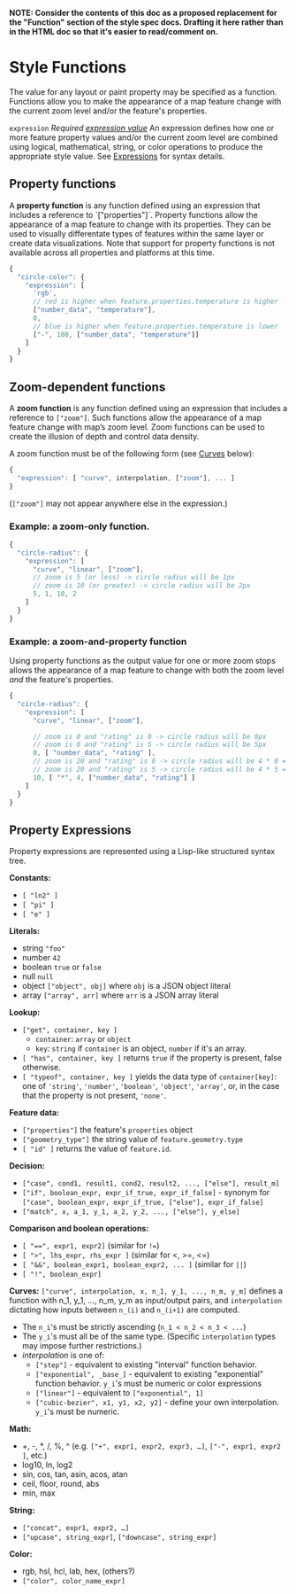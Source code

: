 **NOTE: Consider the contents of this doc as a proposed replacement for the "Function" section of the style spec docs.  Drafting it here rather than in the HTML doc so that it's easier to read/comment on.**

# Style Functions

The value for any layout or paint property may be specified as a function. Functions allow you to make the appearance of a map feature change with the current zoom level and/or the feature's properties.

`expression`
_Required [expression value](#Expressions)_
An expression defines how one or more feature property values and/or the current zoom level are combined using logical, mathematical, string, or color operations to produce the appropriate style value.  See [Expressions](#Expressions) for syntax details.

## Property functions

<p>A <strong>property function</strong> is any function defined using an expression that includes a reference to `["properties"]`. Property functions allow the appearance of a map feature to change with its properties. They can be used to visually differentate types of features within the same layer or create data visualizations. Note that support for property functions is not available across all properties and platforms at this time.</p>

```js
{
  "circle-color": {
    "expression": [
      'rgb',
      // red is higher when feature.properties.temperature is higher
      ["number_data", "temperature"],
      0,
      // blue is higher when feature.properties.temperature is lower
      ["-", 100, ["number_data", "temperature"]]
    ]
  }
}
```


## Zoom-dependent functions

A <strong>zoom function</strong> is any function defined using an expression that includes a reference to `["zoom"]`.  Such functions allow the appearance of a map feature change with map’s zoom level. Zoom functions can be used to create the illusion of depth and control data density.  

A zoom function must be of the following form (see [Curves](#Curves) below):

```js
{
  "expression": [ "curve", interpolation, ["zoom"], ... ]
}
```

(`["zoom"]` may not appear anywhere else in the expression.)


### Example: a zoom-only function.

```js
{
  "circle-radius": {
    "expression": [
      "curve", "linear", ["zoom"],
      // zoom is 5 (or less) -> circle radius will be 1px
      // zoom is 10 (or greater) -> circle radius will be 2px
      5, 1, 10, 2
    ]
  }
}
```

### Example: a zoom-and-property function

Using property functions as the output value for one or more zoom stops allows 
the appearance of a map feature to change with both the zoom level _and_ the
feature's properties.

```js
{
  "circle-radius": {
    "expression": [
      "curve", "linear", ["zoom"],

      // zoom is 0 and "rating" is 0 -> circle radius will be 0px
      // zoom is 0 and "rating" is 5 -> circle radius will be 5px
      0, [ "number_data", "rating" ],
      // zoom is 20 and "rating" is 0 -> circle radius will be 4 * 0 = 0px
      // zoom is 20 and "rating" is 5 -> circle radius will be 4 * 5 = 20px
      10, [ "*", 4, ["number_data", "rating"] ]
    ]
  }
}
```

## Property Expressions

Property expressions are represented using a Lisp-like structured syntax tree.

**Constants:**
- `[ "ln2" ]`
- `[ "pi" ]`
- `[ "e" ]`

**Literals:**
- string `"foo"`
- number `42`
- boolean `true` or `false`
- null `null`
- object `["object", obj]` where `obj` is a JSON object literal
- array `["array", arr]` where `arr` is a JSON array literal

**Lookup:**
- `["get", container, key ]`
  - `container`: `array` or `object`
  - `key`: `string` if `container` is an object, `number` if it's an array.
- `[ "has", container, key ]` returns `true` if the property is present, false otherwise.
- `[ "typeof", container, key ]` yields the data type of `container[key]`: one of `'string'`, `'number'`, `'boolean'`, `'object'`, `'array'`, or, in the case that the property is not present, `'none'`.

**Feature data:**
- `["properties"]` the feature's `properties` object
- `["geometry_type"]` the string value of `feature.geometry.type`
- `[ "id" ]` returns the value of `feature.id`.

**Decision:**
- `["case", cond1, result1, cond2, result2, ..., ["else"], result_m]`
- `["if", boolean_expr, expr_if_true, expr_if_false]` - synonym for `["case", boolean_expr, expr_if_true, ["else"], expr_if_false]`
- `["match", x, a_1, y_1, a_2, y_2, ..., ["else"], y_else]`

**Comparison and boolean operations:**
- `[ "==", expr1, expr2]` (similar for `!=`)
- `[ ">", lhs_expr, rhs_expr ]` (similar for <, >=, <=)
- `[ "&&", boolean_expr1, boolean_expr2, ... ]` (similar for `||`)
- `[ "!", boolean_expr]`

**Curves:**
`["curve", interpolation, x, n_1, y_1, ..., n_m, y_m]` defines a function with n_1, y_1, ..., n_m, y_m as input/output pairs, and `interpolation` dictating how inputs between `n_(i)` and `n_(i+1)` are computed.
- The `n_i`'s must be strictly ascending (`n_1 < n_2 < n_3 < ...`)
- The `y_i`'s must all be of the same type. (Specific `interpolation` types may impose further restrictions.)
- _interpolation_ is one of:
  * `["step"]` - equivalent to existing "interval" function behavior.
  * `["exponential", _base_]` - equivalent to existing "exponential" function behavior. `y_i`'s must be numeric or color expressions
  * `["linear"]` - equivalent to `["exponential", 1]`
  * `["cubic-bezier", x1, y1, x2, y2]` - define your own interpolation. `y_i`'s must be numeric.

**Math:**
- +, -, \*, /, %, ^ (e.g. `["+", expr1, expr2, expr3, …]`, `["-", expr1, expr2 ]`, etc.)
- log10, ln, log2
- sin, cos, tan, asin, acos, atan
- ceil, floor, round, abs
- min, max

**String:**
- `["concat", expr1, expr2, …]`
- `["upcase", string_expr]`, `["downcase", string_expr]`

**Color:**
- rgb, hsl, hcl, lab, hex, (others?)
- `["color", color_name_expr]`

